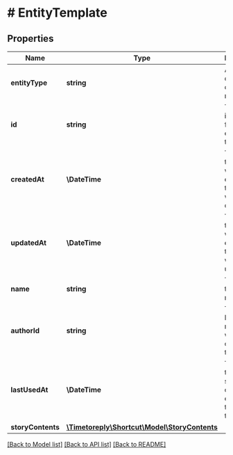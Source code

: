 # # EntityTemplate

## Properties

Name | Type | Description | Notes
------------ | ------------- | ------------- | -------------
**entityType** | **string** | A string description of this resource. |
**id** | **string** | The unique identifier for the entity template. |
**createdAt** | **\DateTime** | The time/date when the entity template was created. |
**updatedAt** | **\DateTime** | The time/date when the entity template was last updated. |
**name** | **string** | The template&#39;s name. |
**authorId** | **string** | The unique ID of the member who created the template. |
**lastUsedAt** | **\DateTime** | The last time that someone created an entity using this template. |
**storyContents** | [**\Timetoreply\Shortcut\Model\StoryContents**](StoryContents.md) |  |

[[Back to Model list]](../../README.md#models) [[Back to API list]](../../README.md#endpoints) [[Back to README]](../../README.md)
